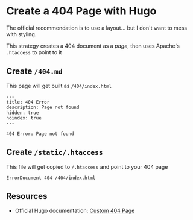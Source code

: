 # Create a 404 Page with Hugo

The official recommendation is to use a layout... but I don't want to mess with styling.

This strategy creates a 404 document as a _page_, then uses Apache's `.htaccess` to point to it

## Create `/404.md`

This page will get built as `/404/index.html`

```
---
title: 404 Error
description: Page not found
hidden: true
noindex: true
---

404 Error: Page not found
```

## Create `/static/.htaccess`

This file will get copied to `/.htaccess` and point to your 404 page

```
ErrorDocument 404 /404/index.html
```

## Resources
* Official Hugo documentation: [Custom 404 Page](https://gohugo.io/templates/404/)
